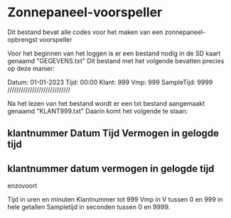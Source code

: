# Zonnepaneel-voorspeller
Dit bestand bevat alle codes voor het maken van een zonnepaneel-opbrengst voorspeller

Voor het beginnen van het loggen is er een bestand nodig in de SD kaart genaamd "GEGEVENS.txt"
Dit bestand met het volgende bevatten precies op deze manier:

Datum: 01-01-2023
Tijd: 00:00
Klant: 999
Vmp: 999
SampleTijd: 9999 
////////////////////////////

Na het lezen van het bestand wordt er een txt bestand aangemaakt genaamd "KLANT999.txt"
Daarin komt het volgende te staan:

klantnummer
Datum
Tijd
Vermogen in gelogde tijd
----------
klantnummer
datum
vermogen in gelogde tijd
----------
enzovoort

Tijd in uren en minuten
Klantnummer tot 999
Vmp in V tussen 0 en 999 in hele getallen
Sampletijd in seconden tussen 0 en 9999.
